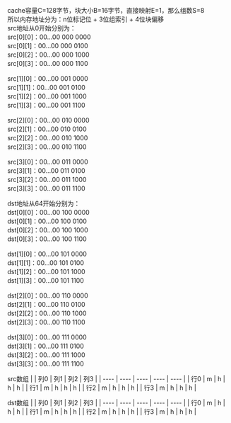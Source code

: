 cache容量C=128字节，块大小B=16字节，直接映射E=1，那么组数S=8 <br/>
所以内存地址分为：n位标记位 + 3位组索引 + 4位块偏移 <br/>
src地址从0开始分别为： <br/>
src[0][0]：00...00 000 0000 <br/>
src[0][1]：00...00 000 0100 <br/>
src[0][2]：00...00 000 1000 <br/>
src[0][3]：00...00 000 1100 <br/>

src[1][0]：00...00 001 0000 <br/>
src[1][1]：00...00 001 0100 <br/>
src[1][2]：00...00 001 1000 <br/>
src[1][3]：00...00 001 1100 <br/>

src[2][0]：00...00 010 0000 <br/>
src[2][1]：00...00 010 0100 <br/>
src[2][2]：00...00 010 1000 <br/>
src[2][3]：00...00 010 1100 <br/>

src[3][0]：00...00 011 0000 <br/>
src[3][1]：00...00 011 0100 <br/>
src[3][2]：00...00 011 1000 <br/>
src[3][3]：00...00 011 1100 <br/>

dst地址从64开始分别为： <br/>
dst[0][0]：00...00 100 0000 <br/>
dst[0][1]：00...00 100 0100 <br/>
dst[0][2]：00...00 100 1000 <br/>
dst[0][3]：00...00 100 1100 <br/>

dst[1][0]：00...00 101 0000 <br/>
dst[1][1]：00...00 101 0100 <br/>
dst[1][2]：00...00 101 1000 <br/>
dst[1][3]：00...00 101 1100 <br/>

dst[2][0]：00...00 110 0000 <br/>
dst[2][1]：00...00 110 0100 <br/>
dst[2][2]：00...00 110 1000 <br/>
dst[2][3]：00...00 110 1100 <br/>

dst[3][0]：00...00 111 0000 <br/>
dst[3][1]：00...00 111 0100 <br/>
dst[3][2]：00...00 111 1000 <br/>
dst[3][3]：00...00 111 1100 <br/>

src数组
|      | 列0  | 列1  | 列2  | 列3  |
| ---- | ---- | ---- | ---- | ---- |
| 行0  | m    | h    | h    | h    |
| 行1  | m    | h    | h    | h    |
| 行2  | m    | h    | h    | h    |
| 行3  | m    | h    | h    | h    |

dst数组
|      | 列0  | 列1  | 列2  | 列3  |
| ---- | ---- | ---- | ---- | ---- |
| 行0  | m    | h    | h    | h    |
| 行1  | m    | h    | h    | h    |
| 行2  | m    | h    | h    | h    |
| 行3  | m    | h    | h    | h    |